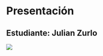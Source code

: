 # Presentación

## Estudiante: Julian Zurlo


![](https://web.whatsapp.com/pp?e=https%3A%2F%2Fpps.whatsapp.net%2Fv%2Ft61.24694-24%2F102651534_942964039488257_5269573946540161240_n.jpg%3Foh%3D3bebc4a6ac4f1fb0e859b3d7647e16dd%26oe%3D5F2DFDE8&t=l&u=5491137889905%40c.us&i=1591245386&n=edLdmf1jJw0geiQbzZWyplQ5cZ7Qdg9NsDKp54hSGIo%3D)
